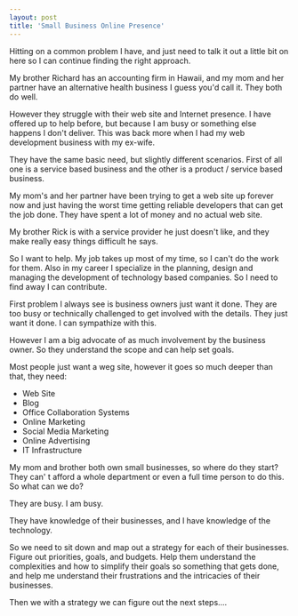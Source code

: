 ```yaml
---
layout: post
title: 'Small Business Online Presence'
---
```

Hitting on a common problem I have, and just need to talk it out a little bit on here so I can continue finding the right approach.<p></p>
My brother Richard has an accounting firm in Hawaii, and my mom and her partner have an alternative health business I guess you'd call it. They both do well.<p></p>
However they struggle with their web site and Internet presence. I have offered up to help before, but because I am busy or something else happens I don't deliver. This was back more when I had my web development business with my ex-wife.<p></p>
They have the same basic need, but slightly different scenarios. First of all one is a service based business and the other is a product / service based business.<p></p>
My mom's and her partner have been trying to get a web site up forever now and just having the worst time getting reliable developers that can get the job done. They have spent a lot of money and no actual web site.<p></p>
My brother Rick is with a service provider he just doesn't like, and they make really easy things difficult he says.<p></p>
So I want to help. My job takes up most of my time, so I can't do the work for them. Also in my career I specialize in the planning, design and managing the development of technology based companies. So I need to find away I can contribute.<p></p>
First problem I always see is business owners just want it done. They are too busy or technically challenged to get involved with the details. They just want it done. I can sympathize with this.<p></p>
However I am a big advocate of as much involvement by the business owner. So they understand the scope and can help set goals.<p></p>
Most people just want a weg site, however it goes so much deeper than that, they need:
<ul class="mainlist">
	<li>Web Site</li>
	<li>Blog</li>
	<li>Office Collaboration Systems</li>
	<li>Online Marketing</li>
	<li>Social Media Marketing</li>
	<li>Online Advertising</li>
	<li>IT Infrastructure</li>
</ul>
My mom and brother both own small businesses, so where do they start? They can' t afford a whole department or even a full time person to do this. So what can we do?<p></p>
They are busy. I am busy.<p></p>
They have knowledge of their businesses, and I have knowledge of the technology.<p></p>
So we need to sit down and map out a strategy for each of their businesses. Figure out priorities, goals, and budgets. Help them understand the complexities and how to simplify their goals so something that gets done, and help me understand their frustrations and the intricacies of their businesses.<p></p>
Then we with a strategy we can figure out the next steps....
